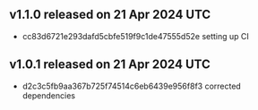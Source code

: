 ## v1.1.0 released on 21 Apr 2024 UTC
  * cc83d6721e293dafd5cbfe519f9c1de47555d52e setting up CI
## v1.0.1 released on 21 Apr 2024 UTC
  * d2c3c5fb9aa367b725f74514c6eb6439e956f8f3 corrected dependencies
